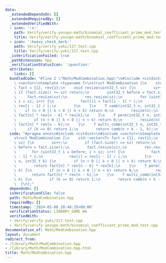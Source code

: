 ```yaml
---
data:
  _extendedDependsOn: []
  _extendedRequiredBy: []
  _extendedVerifiedWith:
  - icon: ':x:'
    path: Verify/verify-yosupo-math/binomial_coefficient_prime_mod.test.cpp
    title: Verify/verify-yosupo-math/binomial_coefficient_prime_mod.test.cpp
  - icon: ':heavy_check_mark:'
    path: Verify/verify-yuki/117.test.cpp
    title: Verify/verify-yuki/117.test.cpp
  _isVerificationFailed: true
  _pathExtension: hpp
  _verificationStatusIcon: ':question:'
  attributes:
    links: []
  bundledCode: "#line 2 \"Math/ModCombination.hpp\"\n#include <cstdint>\n#include\
    \ <vector>\ntemplate <typename T>\nstruct ModCombination {\n    std::vector<T>\
    \ fact = {1}, rev{1};\n    void resize(uint32_t sz) {\n        sz++;\n       \
    \ if (fact.size() >= sz) return;\n        uint32_t before = fact.size();\n   \
    \     fact.resize(sz);\n        rev.resize(sz);\n        for (uint32_t i = before;\
    \ i < sz; i++) {\n            fact[i] = fact[i - 1] * i;\n            rev[i] =\
    \ rev[i - 1] / i;\n        }\n    }\n    T comb(int32_t n, int32_t k) {\n    \
    \    if (n < 0 || k < 0 || n < k) return 0;\n        resize(n);\n        return\
    \ fact[n] * rev[n - k] * rev[k];\n    }\n    T perm(int32_t n, int32_t k) {\n\
    \        if (n < 0 || k < 0 || n < k) return 0;\n        resize(n);\n        return\
    \ fact[n] * rev[n - k];\n    }\n    T multi_comb(int32_t n, int32_t k) {\n   \
    \     if (k == 0) return 1;\n        return comb(n + k - 1, k);\n    }\n};\n"
  code: "#pragma once\n#include <cstdint>\n#include <vector>\ntemplate <typename T>\n\
    struct ModCombination {\n    std::vector<T> fact = {1}, rev{1};\n    void resize(uint32_t\
    \ sz) {\n        sz++;\n        if (fact.size() >= sz) return;\n        uint32_t\
    \ before = fact.size();\n        fact.resize(sz);\n        rev.resize(sz);\n \
    \       for (uint32_t i = before; i < sz; i++) {\n            fact[i] = fact[i\
    \ - 1] * i;\n            rev[i] = rev[i - 1] / i;\n        }\n    }\n    T comb(int32_t\
    \ n, int32_t k) {\n        if (n < 0 || k < 0 || n < k) return 0;\n        resize(n);\n\
    \        return fact[n] * rev[n - k] * rev[k];\n    }\n    T perm(int32_t n, int32_t\
    \ k) {\n        if (n < 0 || k < 0 || n < k) return 0;\n        resize(n);\n \
    \       return fact[n] * rev[n - k];\n    }\n    T multi_comb(int32_t n, int32_t\
    \ k) {\n        if (k == 0) return 1;\n        return comb(n + k - 1, k);\n  \
    \  }\n};"
  dependsOn: []
  isVerificationFile: false
  path: Math/ModCombination.hpp
  requiredBy: []
  timestamp: '2024-05-08 20:46:35+09:00'
  verificationStatus: LIBRARY_SOME_WA
  verifiedWith:
  - Verify/verify-yuki/117.test.cpp
  - Verify/verify-yosupo-math/binomial_coefficient_prime_mod.test.cpp
documentation_of: Math/ModCombination.hpp
layout: document
redirect_from:
- /library/Math/ModCombination.hpp
- /library/Math/ModCombination.hpp.html
title: Math/ModCombination.hpp
---
```

